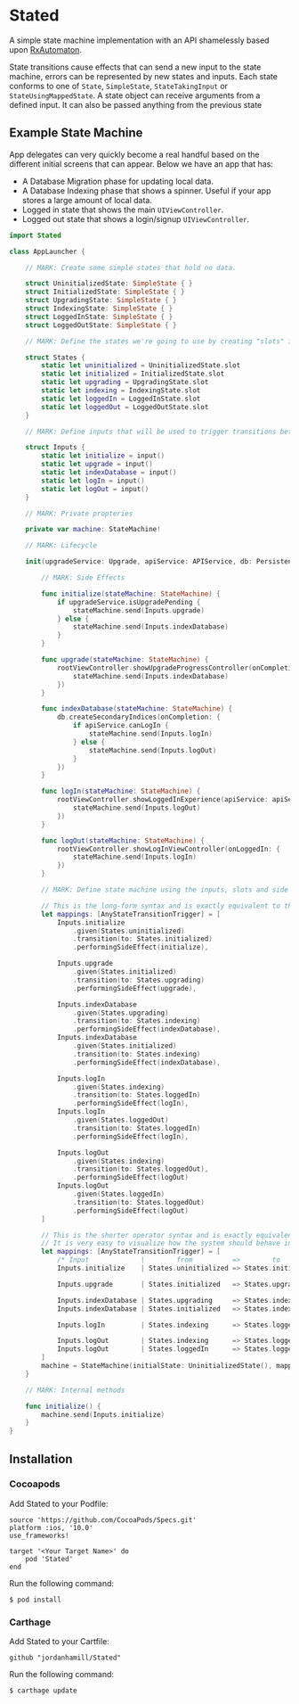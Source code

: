 # Stated
A simple state machine implementation with an API shamelessly based upon [RxAutomaton](https://github.com/inamiy/RxAutomaton).

State transitions cause effects that can send a new input to the state machine, errors can be represented by new states and inputs.
Each state conforms to one of `State`, `SimpleState`, `StateTakingInput` or `StateUsingMappedState`. A state object can receive arguments from a defined input. It can also be passed anything from the previous state

## Example State Machine

App delegates can very quickly become a real handful based on the different initial screens that can appear.
Below we have an app that has:
- A Database Migration phase for updating local data.
- A Database Indexing phase that shows a spinner. Useful if your app stores a large amount of local data.
- Logged in state that shows the main `UIViewController`.
- Logged out state that shows a login/signup `UIViewController`.

```swift
import Stated

class AppLauncher {

    // MARK: Create some simple states that hold no data.

    struct UninitializedState: SimpleState { }
    struct InitializedState: SimpleState { }
    struct UpgradingState: SimpleState { }
    struct IndexingState: SimpleState { }
    struct LoggedInState: SimpleState { }
    struct LoggedOutState: SimpleState { }

    // MARK: Define the states we're going to use by creating "slots" in which the system can place a given instance of one of our states

    struct States {
        static let uninitialized = UninitializedState.slot
        static let initialized = InitializedState.slot
        static let upgrading = UpgradingState.slot
        static let indexing = IndexingState.slot
        static let loggedIn = LoggedInState.slot
        static let loggedOut = LoggedOutState.slot
    }

    // MARK: Define inputs that will be used to trigger transitions between the above states

    struct Inputs {
        static let initialize = input()
        static let upgrade = input()
        static let indexDatabase = input()
        static let logIn = input()
        static let logOut = input()
    }

    // MARK: Private propteries

    private var machine: StateMachine!

    // MARK: Lifecycle

    init(upgradeService: Upgrade, apiService: APIService, db: PersistenceService, rootViewController: RootViewController) {

        // MARK: Side Effects

        func initialize(stateMachine: StateMachine) {
            if upgradeService.isUpgradePending {
                stateMachine.send(Inputs.upgrade)
            } else {
                stateMachine.send(Inputs.indexDatabase)
            }
        }

        func upgrade(stateMachine: StateMachine) {
            rootViewController.showUpgradeProgressController(onCompletion: {
                stateMachine.send(Inputs.indexDatabase)
            })
        }

        func indexDatabase(stateMachine: StateMachine) {
            db.createSecondaryIndices(onCompletion: {
                if apiService.canLogIn {
                    stateMachine.send(Inputs.logIn)
                } else {
                    stateMachine.send(Inputs.logOut)
                }
            })
        }

        func logIn(stateMachine: StateMachine) {
            rootViewController.showLoggedInExperience(apiService: apiService, db: db, onLogOut: {
                stateMachine.send(Inputs.logOut)
            })
        }

        func logOut(stateMachine: StateMachine) {
            rootViewController.showLogInViewController(onLoggedIn: {
                stateMachine.send(Inputs.logIn)
            })
        }

        // MARK: Define state machine using the inputs, slots and side effects from above

        // This is the long-form syntax and is exactly equivalent to the operator syntax below
        let mappings: [AnyStateTransitionTrigger] = [
            Inputs.initialize
                .given(States.uninitialized)
                .transition(to: States.initialized)
                .performingSideEffect(initialize),

            Inputs.upgrade
                .given(States.initialized)
                .transition(to: States.upgrading)
                .performingSideEffect(upgrade),

            Inputs.indexDatabase
                .given(States.upgrading)
                .transition(to: States.indexing)
                .performingSideEffect(indexDatabase),
            Inputs.indexDatabase
                .given(States.initialized)
                .transition(to: States.indexing)
                .performingSideEffect(indexDatabase),

            Inputs.logIn
                .given(States.indexing)
                .transition(to: States.loggedIn)
                .performingSideEffect(logIn),
            Inputs.logIn
                .given(States.loggedOut)
                .transition(to: States.loggedIn)
                .performingSideEffect(logIn),

            Inputs.logOut
                .given(States.indexing)
                .transition(to: States.loggedOut),
                .performingSideEffect(logOut)
            Inputs.logOut
                .given(States.loggedIn)
                .transition(to: States.loggedOut)
                .performingSideEffect(logOut)
        ]

        // This is the shorter operator syntax and is exactly equivalent to the syntax above.
        // It is very easy to visualize how the system should behave in this case
        let mappings: [AnyStateTransitionTrigger] = [
            /* Input             |        from          =>        to          | side effect */
            Inputs.initialize    | States.uninitialized => States.initialized | initialize,

            Inputs.upgrade       | States.initialized   => States.upgrading   | upgrade,

            Inputs.indexDatabase | States.upgrading     => States.indexing    | indexDatabase,
            Inputs.indexDatabase | States.initialized   => States.indexing    | indexDatabase,

            Inputs.logIn         | States.indexing      => States.loggedIn    | logIn,

            Inputs.logOut        | States.indexing      => States.loggedOut   | logOut,
            Inputs.logOut        | States.loggedIn      => States.loggedOut   | logOut,
        ]
        machine = StateMachine(initialState: UninitializedState(), mappings: mappings)
    }

    // MARK: Internal methods

    func initialize() {
        machine.send(Inputs.initialize)
    }
}
```

## Installation

### Cocoapods

Add Stated to your Podfile:
```
source 'https://github.com/CocoaPods/Specs.git'
platform :ios, '10.0'
use_frameworks!

target '<Your Target Name>' do
    pod 'Stated'
end
```

Run the following command:
```
$ pod install
```

### Carthage

Add Stated to your Cartfile:
```
github "jordanhamill/Stated"
```

Run the following command:
```
$ carthage update
```
